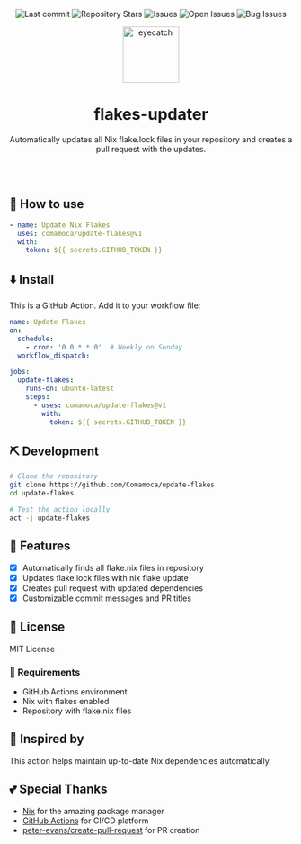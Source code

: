 <div align="center">

![Last commit](https://img.shields.io/github/last-commit/Comamoca/update-flakes?style=flat-square)
![Repository Stars](https://img.shields.io/github/stars/Comamoca/update-flakes?style=flat-square)
![Issues](https://img.shields.io/github/issues/Comamoca/update-flakes?style=flat-square)
![Open Issues](https://img.shields.io/github/issues-raw/Comamoca/update-flakes?style=flat-square)
![Bug Issues](https://img.shields.io/github/issues/Comamoca/update-flakes/bug?style=flat-square)

<img src="https://emoji2svg.deno.dev/api/🦊" alt="eyecatch" height="100">

# flakes-updater

Automatically updates all Nix flake.lock files in your repository and creates a pull request with the updates.

<br>
<br>


</div>

<div align="center">

</div>

## 🚀 How to use

```yaml
- name: Update Nix Flakes
  uses: comamoca/update-flakes@v1
  with:
    token: ${{ secrets.GITHUB_TOKEN }}
```

## ⬇️  Install

This is a GitHub Action. Add it to your workflow file:

```yaml
name: Update Flakes
on:
  schedule:
    - cron: '0 0 * * 0'  # Weekly on Sunday
  workflow_dispatch:

jobs:
  update-flakes:
    runs-on: ubuntu-latest
    steps:
      - uses: comamoca/update-flakes@v1
        with:
          token: ${{ secrets.GITHUB_TOKEN }}
```


## ⛏️   Development

```sh
# Clone the repository
git clone https://github.com/Comamoca/update-flakes
cd update-flakes

# Test the action locally
act -j update-flakes
```
## 📝 Features

- [x] Automatically finds all flake.nix files in repository
- [x] Updates flake.lock files with nix flake update
- [x] Creates pull request with updated dependencies
- [x] Customizable commit messages and PR titles

## 📜 License

MIT License

### 🧩 Requirements

- GitHub Actions environment
- Nix with flakes enabled
- Repository with flake.nix files

## 👏 Inspired by

This action helps maintain up-to-date Nix dependencies automatically.

## 💕 Special Thanks

- [Nix](https://nixos.org/) for the amazing package manager
- [GitHub Actions](https://github.com/features/actions) for CI/CD platform
- [peter-evans/create-pull-request](https://github.com/peter-evans/create-pull-request) for PR creation
